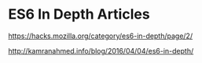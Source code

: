 # ES6 In Depth Articles  

https://hacks.mozilla.org/category/es6-in-depth/page/2/  


http://kamranahmed.info/blog/2016/04/04/es6-in-depth/  








